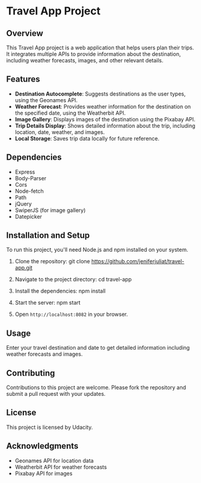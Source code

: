 # Travel App Project

## Overview
This Travel App project is a web application that helps users plan their trips. It integrates multiple APIs to provide information about the destination, including weather forecasts, images, and other relevant details.

## Features
- **Destination Autocomplete**: Suggests destinations as the user types, using the Geonames API.
- **Weather Forecast**: Provides weather information for the destination on the specified date, using the Weatherbit API.
- **Image Gallery**: Displays images of the destination using the Pixabay API.
- **Trip Details Display**: Shows detailed information about the trip, including location, date, weather, and images.
- **Local Storage**: Saves trip data locally for future reference.

## Dependencies
- Express
- Body-Parser
- Cors
- Node-fetch
- Path
- jQuery
- SwiperJS (for image gallery)
- Datepicker

## Installation and Setup
To run this project, you'll need Node.js and npm installed on your system.

1. Clone the repository:
git clone https://github.com/jeniferjuliat/travel-app.git

2. Navigate to the project directory:
cd travel-app

3. Install the dependencies:
npm install

4. Start the server:
npm start

5. Open `http://localhost:8082` in your browser.

## Usage
Enter your travel destination and date to get detailed information including weather forecasts and images.

## Contributing
Contributions to this project are welcome. Please fork the repository and submit a pull request with your updates.

## License
This project is licensed by Udacity.

## Acknowledgments
- Geonames API for location data
- Weatherbit API for weather forecasts
- Pixabay API for images